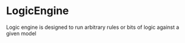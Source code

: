 LogicEngine
===========

Logic engine is designed to run arbitrary rules or bits of logic against a given model
